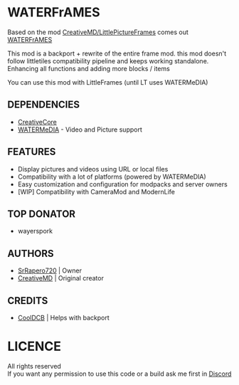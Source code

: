 # WATERFrAMES
Based on the mod [CreativeMD/LittlePictureFrames](https://github.com/CreativeMD/LittleFrames) 
comes out [WATERFrAMES](https://www.curseforge.com/minecraft/mc-mods/waterframes)

This mod is a backport + rewrite of the entire frame mod. this mod doesn't follow littletiles compatibility pipeline
and keeps working standalone. Enhancing all functions and adding more blocks / items

You can use this mod with LittleFrames (until LT uses WATERMeDIA)

## DEPENDENCIES
- [CreativeCore](https://beta.curseforge.com/minecraft/mc-mods/creativecore/files/4394989)
- [WATERMeDIA](https://beta.curseforge.com/minecraft/mc-mods/fancyvideo-api) - Video and Picture support

## FEATURES
- Display pictures and videos using URL or local files
- Compatibility with a lot of platforms (powered by WATERMeDIA)
- Easy customization and configuration for modpacks and server owners
- [WIP] Compatibility with CameraMod and ModernLife

## TOP DONATOR
- wayerspork

## AUTHORS
- [SrRapero720](https://github.com/SrRapero720) | Owner
- [CreativeMD](https://github.com/CreativeMD) | Original creator

## CREDITS
- [CoolDCB](https://github.com/CoolDCB) | Helps with backport

# LICENCE
All rights reserved<br>
If you want any permission to use this code or a build ask me first in [Discord](https://discord.gg/cuYAzzZ)<br>
